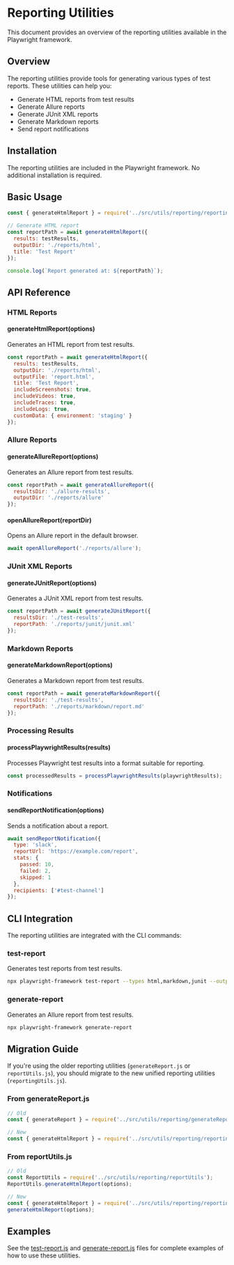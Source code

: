<!-- Source: /Users/mzahirudeen/playwright-framework/docs/reporting.md -->

# Reporting Utilities

This document provides an overview of the reporting utilities available in the Playwright framework.

## Overview

The reporting utilities provide tools for generating various types of test reports. These utilities can help you:

- Generate HTML reports from test results
- Generate Allure reports
- Generate JUnit XML reports
- Generate Markdown reports
- Send report notifications

## Installation

The reporting utilities are included in the Playwright framework. No additional installation is required.

## Basic Usage

```javascript
const { generateHtmlReport } = require('../src/utils/reporting/reportingUtils');

// Generate HTML report
const reportPath = await generateHtmlReport({
  results: testResults,
  outputDir: './reports/html',
  title: 'Test Report'
});

console.log(`Report generated at: ${reportPath}`);
```

## API Reference

### HTML Reports

#### generateHtmlReport(options)

Generates an HTML report from test results.

```javascript
const reportPath = await generateHtmlReport({
  results: testResults,
  outputDir: './reports/html',
  outputFile: 'report.html',
  title: 'Test Report',
  includeScreenshots: true,
  includeVideos: true,
  includeTraces: true,
  includeLogs: true,
  customData: { environment: 'staging' }
});
```

### Allure Reports

#### generateAllureReport(options)

Generates an Allure report from test results.

```javascript
const reportPath = await generateAllureReport({
  resultsDir: './allure-results',
  outputDir: './reports/allure'
});
```

#### openAllureReport(reportDir)

Opens an Allure report in the default browser.

```javascript
await openAllureReport('./reports/allure');
```

### JUnit XML Reports

#### generateJUnitReport(options)

Generates a JUnit XML report from test results.

```javascript
const reportPath = await generateJUnitReport({
  resultsDir: './test-results',
  reportPath: './reports/junit/junit.xml'
});
```

### Markdown Reports

#### generateMarkdownReport(options)

Generates a Markdown report from test results.

```javascript
const reportPath = await generateMarkdownReport({
  resultsDir: './test-results',
  reportPath: './reports/markdown/report.md'
});
```

### Processing Results

#### processPlaywrightResults(results)

Processes Playwright test results into a format suitable for reporting.

```javascript
const processedResults = processPlaywrightResults(playwrightResults);
```

### Notifications

#### sendReportNotification(options)

Sends a notification about a report.

```javascript
await sendReportNotification({
  type: 'slack',
  reportUrl: 'https://example.com/report',
  stats: {
    passed: 10,
    failed: 2,
    skipped: 1
  },
  recipients: ['#test-channel']
});
```

## CLI Integration

The reporting utilities are integrated with the CLI commands:

### test-report

Generates test reports from test results.

```bash
npx playwright-framework test-report --types html,markdown,junit --output-dir ./reports
```

### generate-report

Generates an Allure report from test results.

```bash
npx playwright-framework generate-report
```

## Migration Guide

If you're using the older reporting utilities (`generateReport.js` or `reportUtils.js`), you should migrate to the new unified reporting utilities (`reportingUtils.js`).

### From generateReport.js

```javascript
// Old
const { generateReport } = require('../src/utils/reporting/generateReport');

// New
const { generateHtmlReport } = require('../src/utils/reporting/reportingUtils');
```

### From reportUtils.js

```javascript
// Old
const ReportUtils = require('../src/utils/reporting/reportUtils');
ReportUtils.generateHtmlReport(options);

// New
const { generateHtmlReport } = require('../src/utils/reporting/reportingUtils');
generateHtmlReport(options);
```

## Examples

See the [test-report.js](../src/cli/commands/test-report.js) and [generate-report.js](../src/cli/commands/generate-report.js) files for complete examples of how to use these utilities.